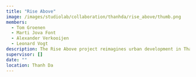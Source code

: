 ```yaml
---
title: "Rise Above"
image: /images/studiolab/collaboration/thanhda/rise_above/thumb.png
members:
  - Tom Groenen
  - Marti Jova Font
  - Alexander Verkooijen
  - Leonard Vogt
description: The Rise Above project reimagines urban development in Thanh Da Peninsula, Ho Chi Minh City, by embracing flood resilience and community-driven design. Instead of raising land for high-rise buildings, it proposes a water-adaptive “urban archipelago” that integrates sustainable architecture, nature-based solutions, and local culture. Using sponge city principles and flood mitigation strategies, the design transforms water from a threat into an asset, ensuring a harmonious and resilient future
supervisor: []
date: ""
location: Thanh Da
---
```

